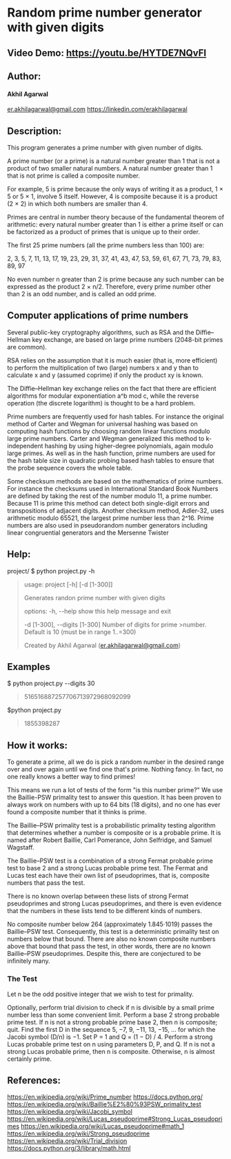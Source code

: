 # Random prime number generator with given digits
## Video Demo:  https://youtu.be/HYTDE7NQvFI

## Author:
#### Akhil Agarwal
er.akhilagarwal@gmail.com
https://linkedin.com/erakhilagarwal

## Description:
This program generates a prime number with given number of digits.

A prime number (or a prime) is a natural number greater than 1 that is not a product of two smaller natural numbers. A natural number greater than 1 that is not prime is called a composite number.

For example, 5 is prime because the only ways of writing it as a product, 1 × 5 or 5 × 1, involve 5 itself. However, 4 is composite because it is a product (2 × 2) in which both numbers are smaller than 4.

Primes are central in number theory because of the fundamental theorem of arithmetic: every natural number greater than 1 is either a prime itself or can be factorized as a product of primes that is unique up to their order.

The first 25 prime numbers (all the prime numbers less than 100) are:

2, 3, 5, 7, 11, 13, 17, 19, 23, 29, 31, 37, 41, 43, 47, 53, 59, 61, 67, 71, 73, 79, 83, 89, 97

No even number n greater than 2 is prime because any such number can be expressed as the product 2 × n/2. Therefore, every prime number other than 2 is an odd number, and is called an odd prime.


## Computer applications of prime numbers
Several public-key cryptography algorithms, such as RSA and the Diffie–Hellman key exchange, are based on large prime numbers (2048-bit primes are common).

RSA relies on the assumption that it is much easier (that is, more efficient) to perform the multiplication of two (large) numbers x and y than to calculate x and y (assumed coprime) if only the product xy is known.

The Diffie–Hellman key exchange relies on the fact that there are efficient algorithms for modular exponentiation a^b mod c, while the reverse operation (the discrete logarithm) is thought to be a hard problem.

Prime numbers are frequently used for hash tables. For instance the original method of Carter and Wegman for universal hashing was based on computing hash functions by choosing random linear functions modulo large prime numbers. Carter and Wegman generalized this method to k-independent hashing by using higher-degree polynomials, again modulo large primes. As well as in the hash function, prime numbers are used for the hash table size in quadratic probing based hash tables to ensure that the probe sequence covers the whole table.

Some checksum methods are based on the mathematics of prime numbers. For instance the checksums used in International Standard Book Numbers are defined by taking the rest of the number modulo 11, a prime number. Because 11 is prime this method can detect both single-digit errors and transpositions of adjacent digits. Another checksum method, Adler-32, uses arithmetic modulo 65521, the largest prime number less than 2^16. Prime numbers are also used in pseudorandom number generators including linear congruential generators and the Mersenne Twister

## Help:
project/ $ python project.py -h
>usage: project [-h] [-d [1-300]]
>
>Generates randon prime number with given digits
>
>options:
>  -h, --help            show this help message and exit
>
>  -d [1-300], --digits [1-300]
>                        Number of digits for prime >number. Default is 10 (must be in
>                        range 1..=300)
>
>Created by Akhil Agarwal (er.akhilagarwal@gmail.com)

## Examples
$ python project.py --digits 30
>516516887257706713972968092099

$python project.py
>1855398287

## How it works:
To generate a prime, all we do is pick a random number in the desired range over and over again until we find one that's prime. Nothing fancy. In fact, no one really knows a better way to find primes!

This means we run a lot of tests of the form "is this number prime?" We use the Baillie-PSW primality test to answer this question. It has been proven to always work on numbers with up to 64 bits (18 digits), and no one has ever found a composite number that it thinks is prime.

The Baillie–PSW primality test is a probabilistic primality testing algorithm that determines whether a number is composite or is a probable prime. It is named after Robert Baillie, Carl Pomerance, John Selfridge, and Samuel Wagstaff.

The Baillie–PSW test is a combination of a strong Fermat probable prime test to base 2 and a strong Lucas probable prime test. The Fermat and Lucas test each have their own list of pseudoprimes, that is, composite numbers that pass the test.

There is no known overlap between these lists of strong Fermat pseudoprimes and strong Lucas pseudoprimes, and there is even evidence that the numbers in these lists tend to be different kinds of numbers.

No composite number below 264 (approximately 1.845·1019) passes the Baillie–PSW test. Consequently, this test is a deterministic primality test on numbers below that bound. There are also no known composite numbers above that bound that pass the test, in other words, there are no known Baillie–PSW pseudoprimes. Despite this, there are conjectured to be infinitely many.

### The Test
Let n be the odd positive integer that we wish to test for primality.

Optionally, perform trial division to check if n is divisible by a small prime number less than some convenient limit.
Perform a base 2 strong probable prime test. If n is not a strong probable prime base 2, then n is composite; quit.
Find the first D in the sequence 5, −7, 9, −11, 13, −15, ... for which the Jacobi symbol (D/n) is −1. Set P = 1 and Q = (1 − D) / 4.
Perform a strong Lucas probable prime test on n using parameters D, P, and Q. If n is not a strong Lucas probable prime, then n is composite. Otherwise, n is almost certainly prime.

## References:
https://en.wikipedia.org/wiki/Prime_number
https://docs.python.org/
https://en.wikipedia.org/wiki/Baillie%E2%80%93PSW_primality_test
https://en.wikipedia.org/wiki/Jacobi_symbol
https://en.wikipedia.org/wiki/Lucas_pseudoprime#Strong_Lucas_pseudoprimes
https://en.wikipedia.org/wiki/Lucas_pseudoprime#math_1
https://en.wikipedia.org/wiki/Strong_pseudoprime
https://en.wikipedia.org/wiki/Trial_division
https://docs.python.org/3/library/math.html


